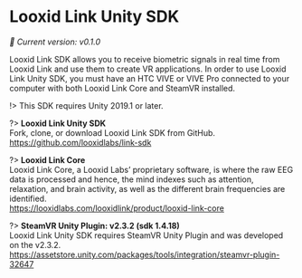 # Looxid Link Unity SDK

*:rocket: Current version: v0.1.0*

Looxid Link SDK allows you to receive biometric signals in real time from Looxid Link and use them to create VR applications.
In order to use Looxid Link Unity SDK, you must have an HTC VIVE or VIVE Pro connected to your computer with both Looxid Link Core and SteamVR installed.

!> This SDK requires Unity 2019.1 or later.

?> **Looxid Link Unity SDK**<br>Fork, clone, or download Looxid Link SDK from GitHub.<br>https://github.com/looxidlabs/link-sdk

?> **Looxid Link Core**<br>Looxid Link Core, a Looxid Labs’ proprietary software, is where the raw EEG data is processed and hence, the mind indexes such as attention, relaxation, and brain activity, as well as the different brain frequencies are identified.<br>https://looxidlabs.com/looxidlink/product/looxid-link-core

?> **SteamVR Unity Plugin: v2.3.2 (sdk 1.4.18)**<br>Looxid Link Unity SDK requires SteamVR Unity Plugin and was developed on the v2.3.2.<br>https://assetstore.unity.com/packages/tools/integration/steamvr-plugin-32647
